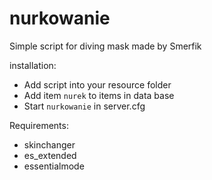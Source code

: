 # nurkowanie

Simple script for diving mask made by Smerfik

installation:
- Add script into your resource folder
- Add item `nurek` to items in data base
- Start `nurkowanie` in server.cfg

Requirements:
- skinchanger
- es_extended
- essentialmode 
